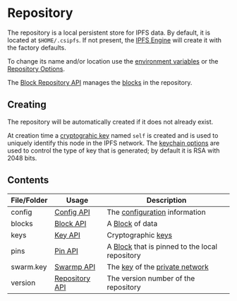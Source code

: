 ﻿# Repository

The repository is a local persistent store for IPFS data. By default, it is located 
at `$HOME/.csipfs`.  If not present, the [IPFS Engine](xref:Ipfs.Engine.IpfsEngine) 
will create it with the factory defaults.

To change its name and/or location use the [environment variables](envvars.md) 
or the [Repository Options](xref:Ipfs.Engine.RepositoryOptions).

The [Block Repository API](xref:Ipfs.CoreApi.IBlockRepositoryApi) manages the [blocks](repo/block.md) in the repository.


## Creating

The repository will be automatically created if it does not already exist.  

At creation time 
a [cryptograhic key](key.md) named `self` is created and is used to uniquely identify this node 
in the IPFS network.  The [keychain options](xref:Ipfs.Engine.Cryptography.KeyChainOptions) are used to control the type of key that 
is generated; by default it is RSA with 2048 bits.

## Contents

| File/Folder | Usage | Description |
| ----------- | ----- | ----------- |
| config      | [Config API](xref:Ipfs.Engine.IpfsEngine.Config)| The [configuration](repo/config.md) information |
| blocks      | [Block API](xref:Ipfs.Engine.IpfsEngine.Block) | A [Block](repo/block.md) of data |
| keys        | [Key API](xref:Ipfs.Engine.IpfsEngine.Key) | Cryptographic [keys](repo/key.md) |
| pins        | [Pin API](xref:Ipfs.Engine.IpfsEngine.Pin) | A [Block](repo/block.md) that is pinned to the local repository |
| swarm.key   | [Swarmp API](xref:Ipfs.Engine.IpfsEngine.Swarm) | The [key](xref:PeerTalk.Cryptography.PreSharedKey) of the [private network](pnet.md) |
| version     | [Repository API](xref:Ipfs.Engine.IpfsEngine.BlockRepository) | The version number of the repository |
